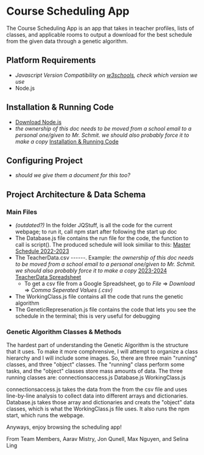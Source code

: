 # Course Scheduling App

The Course Scheduling App is an app that takes in teacher profiles, lists of classes, and applicable rooms to output a download for the best schedule from the given data through a genetic algorithm.

## Platform Requirements
  - *Javascript Version Compatibility on [w3schools](https://www.w3schools.com/js/js_versions.asp), check which version we use*
  - Node.js

## Installation & Running Code
  - [Download Node.js](https://nodejs.org/en/download)
  - *the ownership of this doc needs to be moved from a school email to a personal one/given to Mr. Schmit. we should also probably force it to make a copy* [Installation & Running Code](https://docs.google.com/document/d/1ALOxzGyS3BOwQFgnIHnT7ABrvpJEfU8J2q1Bybjsdqk/edit?usp=sharing)

## Configuring Project
  - *should we give them a document for this too?*

## Project Architecture & Data Schema

### Main Files
  - *(outdated?)* In the folder JQStuff, is all the code for the current webpage; to run it, call npm start after following the start up doc
  - The Database.js file contains the run file for the code, the function to call is script(). The produced schedule will look similiar to this: [Master Schedule 2022-2023](https://drive.google.com/file/d/1KM-edDdXXMBrGBw3O3NRhsNZboAyz1wB/view?usp=sharing)
  - The TeacherData.csv ------. Example: *the ownership of this doc needs to be moved from a school email to a personal one/given to Mr. Schmit. we should also probably force it to make a copy* [2023-2024 TeacherData Spreadsheet](https://docs.google.com/spreadsheets/d/1OrJanY4l1BxetQadMx8MiPAeRn6vkfdEBdK5Q_P7ygM/edit?usp=sharing)
  	- To get a csv file from a Google Spreadsheet, go to *File* => *Download* => *Comma Seperated Values (.csv)*
  - The WorkingClass.js file contains all the code that runs the genetic algorithm
  - The GeneticRepresenation.js file contains the code that lets you see the schedule in the terminal; this is very useful for debugging

### Genetic Algorithm Classes & Methods
The hardest part of understanding the Genetic Algorithm is the structure that it uses. To make it more comphrensive, I will attempt to organize a class hierarchy and I will include some images.
So, there are three main "running" classes, and three "object" classes. The "running" class perform some tasks, and the "object" classes store mass amounts of data.
The three running classes are:
connectionsaccess.js
Database.js
WorkingClass.js

connectionsaccess.js takes the data from the from the csv file and uses line-by-line analysis to collect data into different arrays and dictionaries.
Database.js takes those array and dictionaries and creats the "object" data classes, which is what the WorkingClass.js file uses. It also runs the npm start, which runs the webpage.

Anyways, enjoy browsing the scheduling app!

From Team Members,
Aarav Mistry, Jon Qunell, Max Nguyen, and Selina Ling
